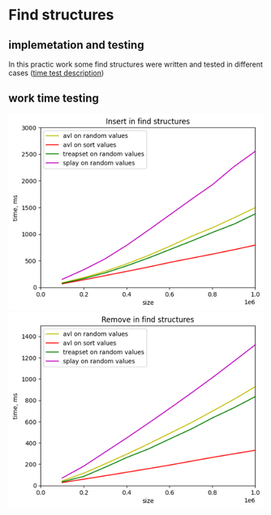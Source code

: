 # Find structures 
## implemetation and testing

In this practic work some find structures were written and tested in different cases ([time test description](https://github.com/VladislavHacker/MiptExamples/tree/main/2023/AlgoICT2Sem/Practics/Prac5))

## work time testing
![](/insert_worktime.png?raw=true "Insert")
![](/remove_worktime.png?raw=true "Remove")
